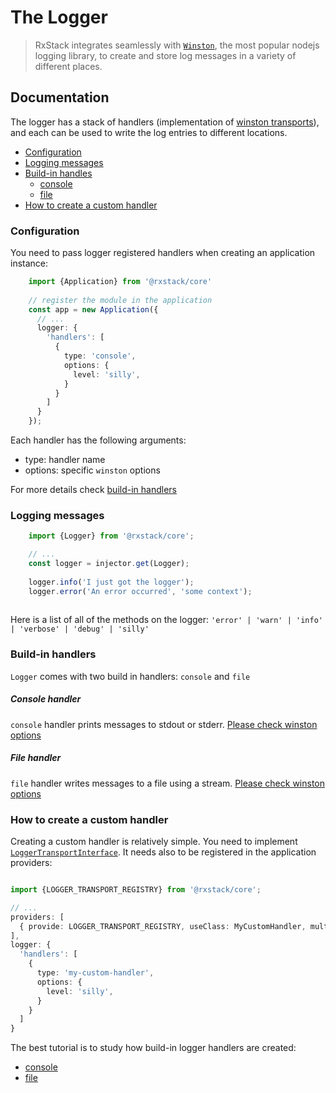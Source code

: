 # The Logger

> RxStack integrates seamlessly with [`Winston`](https://github.com/winstonjs/winston), 
the most popular nodejs logging library, 
to create and store log messages in a variety of different places.
               
## Documentation
The logger has a stack of handlers (implementation of
 [winston transports](https://github.com/winstonjs/winston/blob/2.4.0/docs/transports.md)), 
 and each can be used to write the log entries to different locations.

* [Configuration](#configuration)
* [Logging messages](#logging)
* [Build-in handles](#build-in-handlers)
    - [console](#console-handler)
    - [file](#file-handler)
* [How to create a custom handler](#custom-handler)

### <a name="configuration"></a>  Configuration
You need to pass logger registered handlers when creating an application instance:

```typescript
    import {Application} from '@rxstack/core'
  
    // register the module in the application
    const app = new Application({
      // ...
      logger: {
        'handlers': [
          {
            type: 'console',
            options: {
              level: 'silly',
            }
          }
        ]
      }
    });
```

Each handler has the following arguments:
- type: handler name
- options: specific `winston` options

For more details check [build-in handlers](#build-in-handlers)

### <a name="logging"></a>  Logging messages

```typescript
    import {Logger} from '@rxstack/core';

    // ...
    const logger = injector.get(Logger);
    
    logger.info('I just got the logger');
    logger.error('An error occurred', 'some context');
   
```

Here is a list of all of the methods on the logger: `'error' | 'warn' | 'info' | 'verbose' | 'debug' | 'silly'`

### <a name="build-in-handlers"></a>  Build-in handlers
`Logger` comes with two build in handlers: `console` and `file`

##### <a name="console-handler"></a>  Console handler
`console` handler prints messages to stdout or stderr. 
[Please check winston options](https://github.com/winstonjs/winston/blob/2.4.0/docs/transports.md#console-transport)

##### <a name="file-handler"></a>  File handler
`file` handler writes messages to a file using a stream.
[Please check winston options](https://github.com/winstonjs/winston/blob/2.4.0/docs/transports.md#file-transport)

### <a name="custom-handler"></a>  How to create a custom handler
Creating a custom handler is relatively simple. You need to implement 
[`LoggerTransportInterface`](https://github.com/rxstack/rxstack/blob/master/packages/core/src/logger/interfaces.ts). 
It needs also to be registered in the application providers:

```typescript

import {LOGGER_TRANSPORT_REGISTRY} from '@rxstack/core';

// ...
providers: [
  { provide: LOGGER_TRANSPORT_REGISTRY, useClass: MyCustomHandler, multi: true },
],
logger: {
  'handlers': [
    {
      type: 'my-custom-handler',
      options: {
        level: 'silly',
      }
    }
  ]
}
```

The best tutorial is to study how build-in logger handlers are created:
- [console](https://github.com/rxstack/rxstack/blob/master/packages/core/src/logger/transports/console.transport.ts)
- [file](https://github.com/rxstack/rxstack/blob/master/packages/core/src/logger/transports/file.transport.ts)

